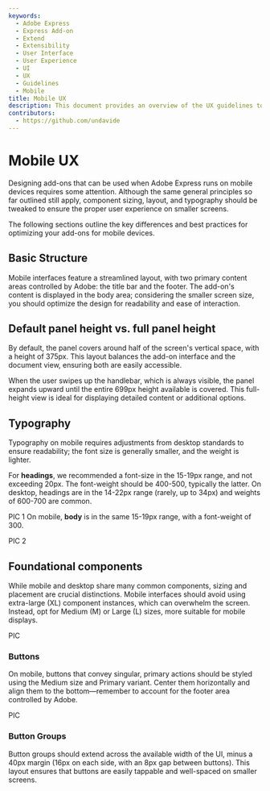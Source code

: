 ```yaml
---
keywords:
  - Adobe Express
  - Express Add-on 
  - Extend
  - Extensibility
  - User Interface
  - User Experience
  - UI
  - UX
  - Guidelines
  - Mobile
title: Mobile UX
description: This document provides an overview of the UX guidelines to follow when designing your Adobe Express add-on.
contributors:
  - https://github.com/undavide
---
```


# Mobile UX

Designing add-ons that can be used when Adobe Express runs on mobile devices requires some attention. Although the same general principles so far outlined still apply, component sizing, layout, and typography should be tweaked to ensure the proper user experience on smaller screens.

The following sections outline the key differences and best practices for optimizing your add-ons for mobile devices.

## Basic Structure

Mobile interfaces feature a streamlined layout, with two primary content areas controlled by Adobe: the title bar and the footer. The add-on's content is displayed in the body area; considering the smaller screen size, you should optimize the design for readability and ease of interaction.

## Default panel height vs. full panel height

By default, the panel covers around half of the screen's vertical space, with a height of 375px. This layout balances the add-on interface and the document view, ensuring both are easily accessible.

When the user swipes up the handlebar, which is always visible, the panel expands upward until the entire 699px height available is covered. This full-height view is ideal for displaying detailed content or additional options.

## Typography

Typography on mobile requires adjustments from desktop standards to ensure readability; the font size is generally smaller, and the weight is lighter.

For **headings**, we recommended a font-size in the 15-19px range, and not exceeding 20px. The font-weight should be 400-500, typically the latter. On desktop, headings are in the 14-22px range (rarely, up to 34px) and weights of 600-700 are common.

PIC 1
On mobile, **body** is in the same 15-19px range, with a font-weight of 300.

PIC 2
## Foundational components

While mobile and desktop share many common components, sizing and placement are crucial distinctions. Mobile interfaces should avoid using extra-large (XL) component instances, which can overwhelm the screen. Instead, opt for Medium (M) or Large (L) sizes, more suitable for mobile displays. 

PIC

### Buttons 

On mobile, buttons that convey singular, primary actions should be styled using the Medium size and Primary variant. Center them horizontally and align them to the bottom—remember to account for the footer area controlled by Adobe.

PIC

### Button Groups

Button groups should extend across the available width of the UI, minus a 40px margin (16px on each side, with an 8px gap between buttons). This layout ensures that buttons are easily tappable and well-spaced on smaller screens.

